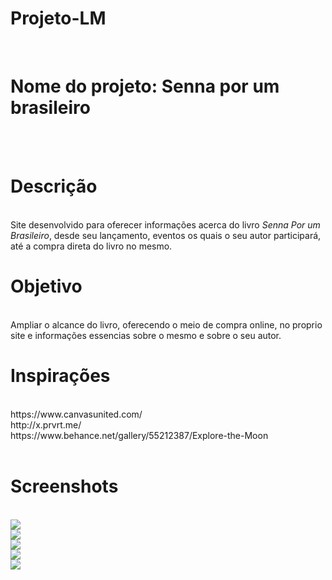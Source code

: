# Projeto-LM

<br>
<h1>Nome do projeto: Senna por um brasileiro</h1>
<br>
<br>
<h1>Descrição</h1><br>
Site desenvolvido para oferecer informações acerca do livro <i>Senna Por um Brasileiro</i>, desde seu lançamento, eventos os quais o seu autor participará, até a compra direta do livro no mesmo.
<br>
<h1>Objetivo</h1><br>
Ampliar o alcance do livro, oferecendo o meio de compra online, no proprio site e informações essencias sobre o mesmo e sobre o seu autor.
<h1>Inspirações</h1><br>
https://www.canvasunited.com/
<br>
http://x.prvrt.me/
<br>
https://www.behance.net/gallery/55212387/Explore-the-Moon
<br>
<br>
<h1>Screenshots</h1><br>
<img src="https://github.com/petersvc/petersvc.github.io/blob/master/img/screenshots/home.PNG">
<br>
<img src="https://github.com/petersvc/petersvc.github.io/blob/master/img/screenshots/menu.PNG">
<br>
<img src="https://github.com/petersvc/petersvc.github.io/blob/master/img/screenshots/livro.PNG">
<br>
<img src="https://github.com/petersvc/petersvc.github.io/blob/master/img/screenshots/contato.PNG">
<br>
<img src="https://github.com/petersvc/petersvc.github.io/blob/master/img/screenshots/eventos.PNG">
